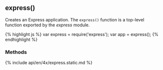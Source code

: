 <h2>express()</h2>

Creates an Express application. The `express()` function is a top-level function exported by the _express_ module.

{% highlight js %}
var express = require('express');
var app = express();
{% endhighlight %}

<h3 id='express.methods'>Methods</h3>

<section markdown="1">
  {% include api/en/4x/express.static.md %}
</section>
